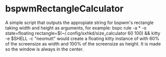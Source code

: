# bspwmRectangleCalculator
A simple script that outputs the appropiate string for bspwm's rectangle taking width and height as arguments, for example:
  bspc rule -a \* -o state=floating rectangle=$(~/.config/sxhkd/size_calculator 60 100) && kitty -e $SHELL -c "neomutt"
would create a floating kitty instance of with 60% of the screensize as width and 100% of the screensize as height. It is made so the window is always in the center.
